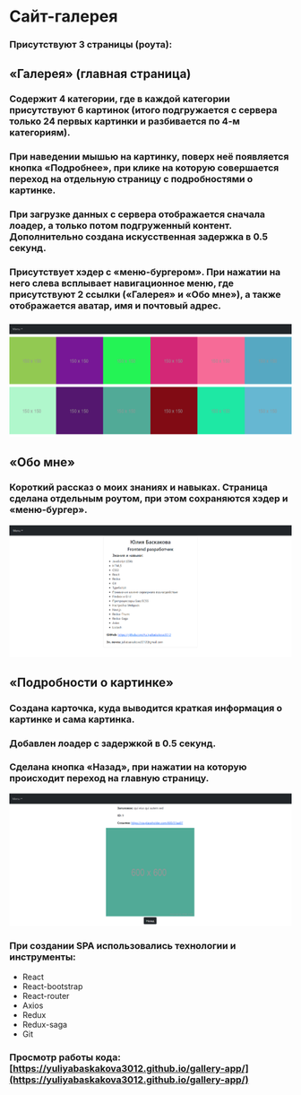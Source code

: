 # Сайт-галерея
### Присутствуют 3 страницы (роута):

## «Галерея» (главная страница)
### Cодержит 4 категории, где в каждой категории присутствуют 6 картинок (итого подгружается с сервера только 24 первых картинки и разбивается по 4-м категориям).
### При наведении мышью на картинку, поверх неё появляется кнопка «Подробнее», при клике на которую совершается переход на отдельную страницу с подробностями о картинке.
### При загрузке данных с сервера отображается сначала лоадер, а только потом подгруженный контент. Дополнительно создана искусственная задержка в 0.5 секунд.
### Присутствует хэдер с «меню-бургером». При нажатии на него слева всплывает навигационное меню, где присутствуют 2 ссылки («Галерея» и «Обо мне»), а также отображается  аватар, имя и почтовый адрес.
### 
<img src='./src/assets/gallery.png' alt='gallery'>

## «Обо мне»
### Короткий рассказ о моих знаниях и навыках. Страница сделана отдельным роутом, при этом сохраняются хэдер и «меню-бургер».
<img src='./src/assets/aboutme.png' alt='aboutme'>

## «Подробности о картинке»
### Cоздана карточка, куда выводится краткая информация о картинке и сама картинка.
### Добавлен лоадер с задержкой в 0.5 секунд.
### Сделана кнопка «Назад», при нажатии на которую происходит переход на главную страницу.
<img src='./src/assets/picture.png' alt='picture'>

### При создании SPA использовались технологии и инструменты:
* React
* React-bootstrap
* React-router
* Axios
* Redux
* Redux-saga
* Git 

### Просмотр работы кода: [https://yuliyabaskakova3012.github.io/gallery-app/](https://yuliyabaskakova3012.github.io/gallery-app/)
